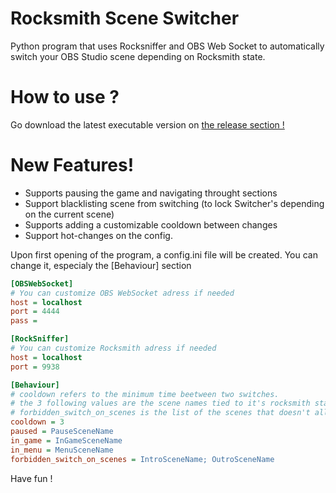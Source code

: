 # Rocksmith Scene Switcher

Python program that uses Rocksniffer and OBS Web Socket to automatically switch your OBS Studio scene depending on Rocksmith state.

# How to use ? 

Go download the latest executable version on [the release section !](https://github.com/Warths/Rocksmith-Scene-Switcher/releases)

# New Features!

  - Supports pausing the game and navigating throught sections
  - Support blacklisting scene from switching (to lock Switcher's depending on the current scene)
  - Supports adding a customizable cooldown between changes
  - Support hot-changes on the config.

Upon first opening of the program, a config.ini file will be created. You can change it, especialy the [Behaviour] section

```ini
[OBSWebSocket]
# You can customize OBS WebSocket adress if needed 
host = localhost
port = 4444
pass = 

[RockSniffer]
# You can customize Rocksmith adress if needed 
host = localhost
port = 9938

[Behaviour]
# cooldown refers to the minimum time beetween two switches. 
# the 3 following values are the scene names tied to it's rocksmith state 
# forbidden_switch_on_scenes is the list of the scenes that doesn't allow for automatic changes once inside
cooldown = 3
paused = PauseSceneName
in_game = InGameSceneName
in_menu = MenuSceneName
forbidden_switch_on_scenes = IntroSceneName; OutroSceneName
```

Have fun !
